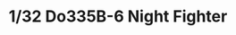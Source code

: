 ---
layout: product
title: "1/32 Do335B-6 Night Fighter"
price: "20000" 
desc: "Maketa"
img_path: "/assets/img/HKM 01E021.webp"
brand: "N/A"
available: false
special_offer: false
new: false
soon: false
cat: "010000"
subcat: "013200"
subsubcat: "0N/A"
sifra: "HKM 01E021"
popular: false
spec: false
---